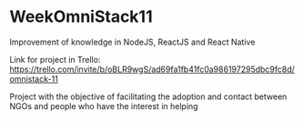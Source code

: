 # WeekOmniStack11
Improvement of knowledge in NodeJS, ReactJS and React Native

Link for project in Trello: https://trello.com/invite/b/oBLR9wgS/ad69fa1fb41fc0a986197295dbc9fc8d/omnistack-11

Project with the objective of facilitating the adoption and contact between NGOs and people who have the interest in helping
